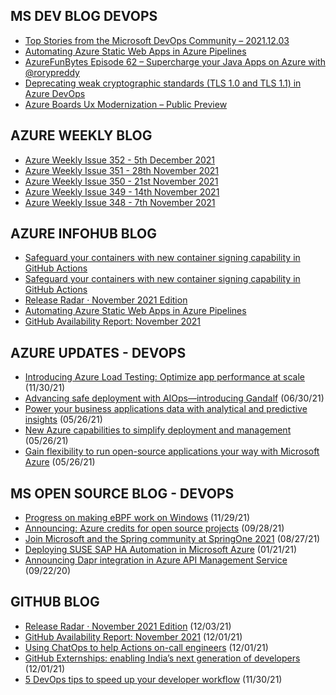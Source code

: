 ## MS DEV BLOG DEVOPS 

<!-- DEVBLOGDEVOPS:START -->
- [Top Stories from the Microsoft DevOps Community – 2021.12.03](https://devblogs.microsoft.com/devops/top-stories-from-the-microsoft-devops-community-2021-12-03/)
- [Automating Azure Static Web Apps in Azure Pipelines](https://devblogs.microsoft.com/devops/automating-azure-static-web-apps-in-azure-pipelines/)
- [AzureFunBytes Episode 62 – Supercharge your Java Apps on Azure with @rorypreddy](https://devblogs.microsoft.com/devops/azurefunbytes-episode-62-supercharge-your-java-apps-on-azure-with-rorypreddy/)
- [Deprecating weak cryptographic standards (TLS 1.0 and TLS 1.1) in Azure DevOps](https://devblogs.microsoft.com/devops/deprecating-weak-cryptographic-standards-tls-1-0-and-tls-1-1-in-azure-devops/)
- [Azure Boards Ux Modernization – Public Preview](https://devblogs.microsoft.com/devops/azure-boards-ux-modernization-public-preview/)
<!-- DEVBLOGDEVOPS:END -->


## AZURE WEEKLY BLOG

<!-- AZUREWEEKLY:START -->
- [Azure Weekly Issue 352 - 5th December 2021](https://azureweekly.info/issue-352.html)
- [Azure Weekly Issue 351 - 28th November 2021](https://azureweekly.info/issue-351.html)
- [Azure Weekly Issue 350 - 21st November 2021](https://azureweekly.info/issue-350.html)
- [Azure Weekly Issue 349 - 14th November 2021](https://azureweekly.info/issue-349.html)
- [Azure Weekly Issue 348 - 7th November 2021](https://azureweekly.info/issue-348.html)
<!-- AZUREWEEKLY:END -->

## AZURE INFOHUB BLOG 

<!-- AZUREINFOHUB:START -->
- [Safeguard your containers with new container signing capability in GitHub Actions](https://github.blog/2021-12-06-safeguard-container-signing-capability-actions/)
- [Safeguard your containers with new container signing capability in GitHub Actions](https://github.blog/2021-12-06-safeguard-container-signing-capability-actions/)
- [Release Radar · November 2021 Edition](https://github.blog/2021-12-03-release-radar-nov-2021/)
- [Automating Azure Static Web Apps in Azure Pipelines](https://devblogs.microsoft.com/devops/automating-azure-static-web-apps-in-azure-pipelines)
- [GitHub Availability Report: November 2021](https://github.blog/2021-12-01-github-availability-report-november-2021/)
<!-- AZUREINFOHUB:END -->


## AZURE UPDATES - DEVOPS 

<!-- AZUREUPDATES:START -->

 - [Introducing Azure Load Testing: Optimize app performance at scale](https://azure.microsoft.com/blog/introducing-azure-load-testing-optimize-app-performance-at-scale/) (11/30/21)
 - [Advancing safe deployment with AIOps—introducing Gandalf](https://azure.microsoft.com/blog/advancing-safe-deployment-with-aiops-introducing-gandalf/) (06/30/21)
 - [Power your business applications data with analytical and predictive insights](https://azure.microsoft.com/blog/power-your-business-applications-data-with-analytical-and-predictive-insights/) (05/26/21)
 - [New Azure capabilities to simplify deployment and management](https://azure.microsoft.com/blog/new-azure-capabilities-to-simplify-deployment-and-management/) (05/26/21)
 - [Gain flexibility to run open-source applications your way with Microsoft Azure](https://azure.microsoft.com/blog/gain-flexibility-to-run-open-source-applications-your-way-with-microsoft-azure/) (05/26/21)
<!-- AZUREUPDATES:END -->


## MS OPEN SOURCE BLOG - DEVOPS 

<!-- MSOPENSOURCEBLOG:START -->

 - [Progress on making eBPF work on Windows](https://cloudblogs.microsoft.com/opensource/2021/11/29/progress-on-making-ebpf-work-on-windows/) (11/29/21)
 - [Announcing: Azure credits for open source projects](https://cloudblogs.microsoft.com/opensource/2021/09/28/announcing-azure-credits-for-open-source-projects/) (09/28/21)
 - [Join Microsoft and the Spring community at SpringOne 2021](https://cloudblogs.microsoft.com/opensource/2021/08/27/join-microsoft-and-the-spring-community-at-springone-2021/) (08/27/21)
 - [Deploying SUSE SAP HA Automation in Microsoft Azure](https://cloudblogs.microsoft.com/opensource/2021/01/21/deploying-suse-sap-ha-automation-in-microsoft-azure/) (01/21/21)
 - [Announcing Dapr integration in Azure API Management Service](https://cloudblogs.microsoft.com/opensource/2020/09/22/announcing-dapr-integration-azure-api-management-service-apim/) (09/22/20)
<!-- MSOPENSOURCEBLOG:END -->


## GITHUB BLOG


<!-- GITHUB:START -->

 - [Release Radar · November 2021 Edition](https://github.blog/2021-12-03-release-radar-nov-2021/) (12/03/21)
 - [GitHub Availability Report: November 2021](https://github.blog/2021-12-01-github-availability-report-november-2021/) (12/01/21)
 - [Using ChatOps to help Actions on-call engineers](https://github.blog/2021-12-01-using-chatops-to-help-actions-on-call-engineers/) (12/01/21)
 - [GitHub Externships: enabling India’s next generation of developers](https://github.blog/2021-11-30-github-externships-enabling-indias-next-generation-of-developers/) (12/01/21)
 - [5 DevOps tips to speed up your developer workflow](https://github.blog/2021-11-30-5-devops-tips-to-speed-up-your-developer-workflow/) (11/30/21)
<!-- GITHUB:END -->
